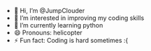 - 👋 Hi, I’m @JumpClouder
- 👀 I’m interested in improving my coding skills
- 🌱 I’m currently learning python
- 😄 Pronouns: helicopter
- ⚡ Fun fact: Coding is hard sometimes :{

<!---
JumpClouder/JumpClouder is a ✨ special ✨ repository because its `README.md` (this file) appears on your GitHub profile.
You can click the Preview link to take a look at your changes.
--->
